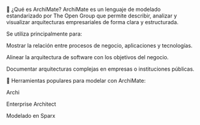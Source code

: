 🧠 ¿Qué es ArchiMate?
ArchiMate es un lenguaje de modelado estandarizado por The Open Group que permite describir, analizar y visualizar arquitecturas empresariales de forma clara y estructurada.

Se utiliza principalmente para:

Mostrar la relación entre procesos de negocio, aplicaciones y tecnologías.

Alinear la arquitectura de software con los objetivos del negocio.

Documentar arquitecturas complejas en empresas o instituciones públicas.

🔧 Herramientas populares para modelar con ArchiMate:

Archi

Enterprise Architect

Modelado en Sparx

